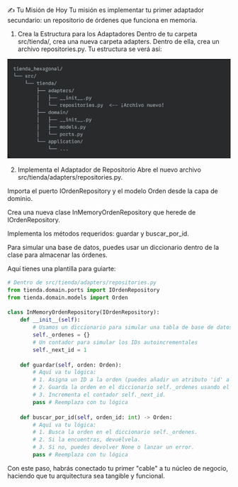 ✍️ Tu Misión de Hoy
Tu misión es implementar tu primer adaptador secundario: un repositorio de órdenes que funciona en memoria.

1. Crea la Estructura para los Adaptadores
Dentro de tu carpeta src/tienda/, crea una nueva carpeta adapters. Dentro de ella, crea un archivo repositories.py. Tu estructura se verá así:

![Nuevo archivo](Nuevo_archivo.png)

2. Implementa el Adaptador de Repositorio
Abre el nuevo archivo src/tienda/adapters/repositories.py.

Importa el puerto IOrdenRepository y el modelo Orden desde la capa de dominio.

Crea una nueva clase InMemoryOrdenRepository que herede de IOrdenRepository.

Implementa los métodos requeridos: guardar y buscar_por_id.

Para simular una base de datos, puedes usar un diccionario dentro de la clase para almacenar las órdenes.

Aquí tienes una plantilla para guiarte:

```python
# Dentro de src/tienda/adapters/repositories.py
from tienda.domain.ports import IOrdenRepository
from tienda.domain.models import Orden

class InMemoryOrdenRepository(IOrdenRepository):
    def __init__(self):
        # Usamos un diccionario para simular una tabla de base de datos
        self._ordenes = {}
        # Un contador para simular los IDs autoincrementales
        self._next_id = 1

    def guardar(self, orden: Orden):
        # Aquí va tu lógica:
        # 1. Asigna un ID a la orden (puedes añadir un atributo 'id' a la clase Orden si quieres).
        # 2. Guarda la orden en el diccionario self._ordenes usando el ID como clave.
        # 3. Incrementa el contador self._next_id.
        pass # Reemplaza con tu lógica

    def buscar_por_id(self, orden_id: int) -> Orden:
        # Aquí va tu lógica:
        # 1. Busca la orden en el diccionario self._ordenes.
        # 2. Si la encuentras, devuélvela.
        # 3. Si no, puedes devolver None o lanzar un error.
        pass # Reemplaza con tu lógica
```

Con este paso, habrás conectado tu primer "cable" a tu núcleo de negocio, haciendo que tu arquitectura sea tangible y funcional.